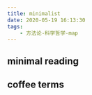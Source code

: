 ```yaml
---
title: minimalist
date: 2020-05-19 16:13:30
tags:
    - 方法论-科学哲学-map
---
```

## minimal reading

### 

## coffee terms
